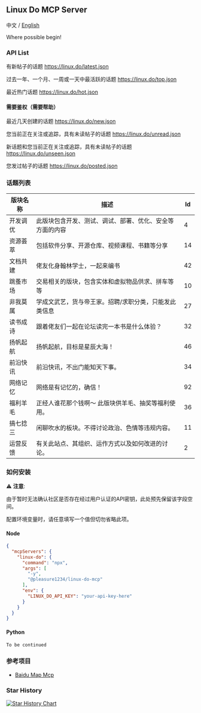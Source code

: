 ## Linux Do MCP Server

中文 / [English](README.md)

Where possible begin!

### API List

有新帖子的话题 https://linux.do/latest.json

过去一年、一个月、一周或一天中最活跃的话题 https://linux.do/top.json

最近热门话题 https://linux.do/hot.json

#### 需要鉴权（需要帮助）

最近几天创建的话题 https://linux.do/new.json

您当前正在关注或追踪，具有未读帖子的话题 https://linux.do/unread.json

新话题和您当前正在关注或追踪，具有未读帖子的话题 https://linux.do/unseen.json

您发过帖子的话题 https://linux.do/posted.json

### 话题列表
| 版块名称     | 描述                                                                 | Id |
|--------------|----------------------------------------------------------------------|------|
| 开发调优     | 此版块包含开发、测试、调试、部署、优化、安全等方面的内容             | 4    |
| 资源荟萃     | 包括软件分享、开源仓库、视频课程、书籍等分享                         | 14   |
| 文档共建     | 佬友化身翰林学士，一起来编书                                         | 42   |
| 跳蚤市场     | 交易相关的版块，包含实体和虚拟物品供求、拼车等等                     | 10   |
| 非我莫属     | 学成文武艺，货与帝王家。招聘/求职分类，只能发此类信息                | 27   |
| 读书成诗     | 跟着佬友们一起在论坛读完一本书是什么体验？                           | 32   |
| 扬帆起航     | 扬帆起航，目标是星辰大海！                                           | 46   |
| 前沿快讯     | 前沿快讯，不出门能知天下事。                                         | 34   |
| 网络记忆     | 网络是有记忆的，确信！                                               | 92   |
| 福利羊毛     | 正经人谁花那个钱啊～ 此版块供羊毛、抽奖等福利使用。                  | 36   |
| 搞七捻三     | 闲聊吹水的板块。不得讨论政治、色情等违规内容。                       | 11   |
| 运营反馈     | 有关此站点、其组织、运作方式以及如何改进的讨论。                     | 2    |

### 如何安装

⚠️ **注意**:

由于暂时无法确认社区是否存在经过用户认证的API密钥，此处预先保留该字段空间。

配置环境变量时，请任意填写一个值但切勿省略此项。

#### Node

```json
{
  "mcpServers": {
    "linux-do": {
      "command": "npx",
      "args": [
        "-y",
        "@pleasure1234/linux-do-mcp"
      ],
      "env": {
        "LINUX_DO_API_KEY": "your-api-key-here"
      }
    }
  }
}
```

#### Python

```python
To be continued
```

### 参考项目

- [Baidu Map Mcp](https://github.com/baidu-maps/mcp)

### Star History

[![Star History Chart](https://api.star-history.com/svg?repos=Pleasurecruise/linux-do-mcp&type=Date)](https://www.star-history.com/#Pleasurecruise/linux-do-mcp&Date)